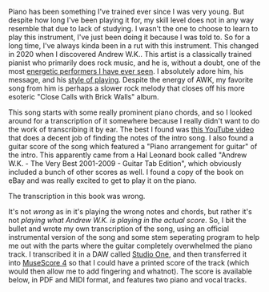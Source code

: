 Piano has been something I've trained ever since I was very young. But despite how long I've been playing it for, my skill level does not in any way resemble that due to lack of studying. I wasn't the one to choose to learn to play this instrument, I've just been doing it because I was told to. So for a long time, I've always kinda been in a rut with this instrument. This changed in 2020 when I discovered Andrew W.K.. This artist is a classically trained pianist who primarily does rock music, and he is, without a doubt, one of the most [energetic performers I have ever seen](https://www.youtube.com/watch?v=TVY_7Iut5ZE). I absolutely adore him, his message, and his [style of playing](https://youtu.be/MubD-OqS5ck?t=47). Despite the energy of AWK, my favorite song from him is perhaps a slower rock melody that closes off his more esoteric "Close Calls with Brick Walls" album.

This song starts with some really prominent piano chords, and so I looked around for a transcription of it somewhere because I really didn't want to do the work of transcribing it by ear. The best I found was [this YouTube video](https://www.youtube.com/watch?v=GufWXHBJvrg) that does a decent job of finding the notes of the intro song. I also found a guitar score of the song which featured a "Piano arrangement for guitar" of the intro. This apparently came from a Hal Leonard book called "Andrew W.K. - The Very Best 2001-2009 - Guitar Tab Edition", which obviously included a bunch of other scores as well. I found a copy of the book on eBay and was really excited to get to play it on the piano.

The transcription in this book was wrong.

It's not *wrong* as in it's playing the wrong notes and chords, but rather it's not *playing what Andrew W.K. is playing in the actual score*. So, I bit the bullet and wrote my own transcription of the song, using an official instrumental version of the song and some stem seperating program to help me out with the parts where the guitar completely overwhelmed the piano track. I transcribed it in a DAW called [Studio One](https://www.presonus.com/pages/studio-one-pro), and then transferred it into [MuseScore 4](https://musescore.org/en) so that I could have a printed score of the track (which would then allow me to add fingering and whatnot). The score is available below, in PDF and MIDI format, and features two piano and vocal tracks.
